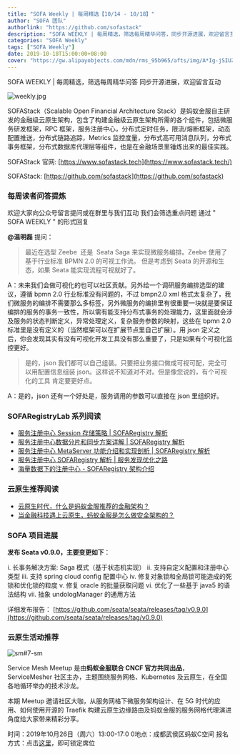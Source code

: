 ```yaml
---
title: "SOFA Weekly | 每周精选【10/14 - 10/18】"
author: "SOFA 团队"
authorlink: "https://github.com/sofastack"
description: "SOFA WEEKLY | 每周精选，筛选每周精华问答，同步开源进展，欢迎留言互动。"
categories: "SOFA Weekly"
tags: ["SOFA Weekly"]
date: 2019-10-18T15:00:00+08:00
cover: "https://gw.alipayobjects.com/mdn/rms_95b965/afts/img/A*Ig-jSIUZWx0AAAAAAAAAAAAAARQnAQ"
---
```


SOFA WEEKLY | 每周精选，筛选每周精华问答
同步开源进展，欢迎留言互动

![weekly.jpg](https://gw.alipayobjects.com/mdn/rms_95b965/afts/img/A*ARgKS6SuU7YAAAAAAAAAAAAAARQnAQ)

SOFAStack（Scalable Open Financial Architecture Stack）是蚂蚁金服自主研发的金融级云原生架构，包含了构建金融级云原生架构所需的各个组件，包括微服务研发框架，RPC 框架，服务注册中心，分布式定时任务，限流/熔断框架，动态配置推送，分布式链路追踪，Metrics 监控度量，分布式高可用消息队列，分布式事务框架，分布式数据库代理层等组件，也是在金融场景里锤炼出来的最佳实践。

SOFAStack 官网: [https://www.sofastack.tech](https://www.sofastack.tech/)

SOFAStack: [https://github.com/sofastack](https://github.com/sofastack)

### 每周读者问答提炼

欢迎大家向公众号留言提问或在群里与我们互动
我们会筛选重点问题
通过 " SOFA WEEKLY " 的形式回复

**@温明磊** 提问：
> 最近在选型 Zeebe  还是  Seata Saga 来实现微服务编排。Zeebe 使用了基于行业标准 BPMN 2.0 的可视工作流。 但是考虑到 Seata 的开源和生态，如果 Seata 能实现流程可视就好了。

A：未来我们会做可视化的也可以社区贡献。另外给一个调研服务编排选型的建议，遵循 bpmn 2.0 行业标准没有问题的，不过 bmpn2.0 xml 格式太复杂了，我们微服务的编排不需要那么多标签，另外微服务的编排里有很重要一块就是要保证编排的服务的事务一致性，所以需有能支持分布式事务的处理能力，这里面就会涉及服务的状态判断定义，异常处理定义，复杂服务参数的映射，这些在 bpmn 2.0 标准里是没有定义的（当然框架可以在扩展节点里自己扩展）。用 json 定义之后，你会发现其实有没有可视化开发工具没有那么重要了，只是如果有个可视化监控更好。

> 是的，json 我们都可以自己组装。只要把业务接口做成可视可配，完全可以用配置信息组装 json。这样说不知道对不对。但是像您说的，有个可视化的工具 肯定要更好点。

A：是的，json 还有一个好处是，服务调用的参数可以直接在 json 里组织好。

### SOFARegistryLab 系列阅读

- [服务注册中心 Session 存储策略 | SOFARegistry 解析](/blog/sofa-registry-session-storage/)
- [服务注册中心数据分片和同步方案详解 | SOFARegistry 解析](/blog/sofa-registry-data-fragmentation-synchronization-scheme/)
- [服务注册中心 MetaServer 功能介绍和实现剖析 | SOFARegistry 解析](/blog/sofa-registry-metaserver-function-introduction/)
- [服务注册中心 SOFARegistry 解析 | 服务发现优化之路](/blog/sofa-registry-service-discovery-optimization/)
- [海量数据下的注册中心 - SOFARegistry 架构介绍](/blog/sofa-registry-introduction/)

### 云原生推荐阅读

- [云原生时代，什么是蚂蚁金服推荐的金融架构？](/blog/ant-financial-native-cloud-financial-architecture/)
- [当金融科技遇上云原生，蚂蚁金服是怎么做安全架构的？](/blog/ant-financial-native-cloud-security-architecture/)

### SOFA 项目进展

**发布 Seata v0.9.0，主要变更如下**：

i. 长事务解决方案: Saga 模式（基于状态机实现）
ii. 支持自定义配置和注册中心类型
iii. 支持 spring cloud config 配置中心
iv. 修复对象锁和全局锁可能造成的死锁和优化锁的粒度
v. 修复 oracle 的批量获取问题
vi. 优化了一些基于 java5 的语法结构
vii. 抽象 undologManager 的通用方法

详细发布报告：
[https://github.com/seata/seata/releases/tag/v0.9.0](https://github.com/seata/seata/releases/tag/v0.9.0)

### 云原生活动推荐

![sm#7-sm](https://cdn.nlark.com/yuque/0/2019/jpeg/226702/1571384698338-771b8dde-11f4-4967-9e3f-63ff2535ff6d.jpeg)

Service Mesh Meetup 是由**蚂蚁金服联合 CNCF 官方共同出品**，ServiceMesher 社区主办，主题围绕服务网格、Kubernetes 及云原生，在全国各地循环举办的技术沙龙。

本期 Meetup 邀请社区大咖，从服务网格下微服务架构设计、在 5G 时代的应用、如何使用开源的 Traefik 构建云原生边缘路由及蚂蚁金服的服务网格代理演进角度给大家带来精彩分享。

时间：2019年10月26日（周六）13:00-17:0
0地点：成都武侯区蚂蚁C空间
报名方式：点击[这里](https://tech.antfin.com/community/activities/949)，即可锁定席位
